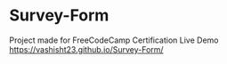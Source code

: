 # Survey-Form
Project made for FreeCodeCamp Certification
Live Demo
https://vashisht23.github.io/Survey-Form/
